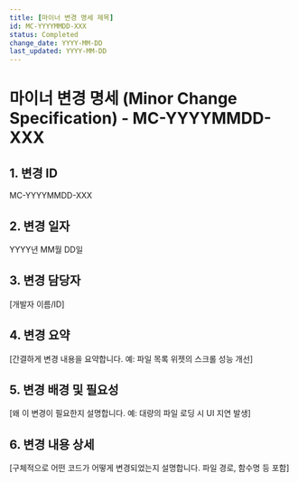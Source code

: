 ```yaml
---
title: [마이너 변경 명세 제목]
id: MC-YYYYMMDD-XXX
status: Completed
change_date: YYYY-MM-DD
last_updated: YYYY-MM-DD
---
```


# 마이너 변경 명세 (Minor Change Specification) - MC-YYYYMMDD-XXX

## 1. 변경 ID
MC-YYYYMMDD-XXX

## 2. 변경 일자
YYYY년 MM월 DD일

## 3. 변경 담당자
[개발자 이름/ID]

## 4. 변경 요약
[간결하게 변경 내용을 요약합니다. 예: 파일 목록 위젯의 스크롤 성능 개선]

## 5. 변경 배경 및 필요성
[왜 이 변경이 필요한지 설명합니다. 예: 대량의 파일 로딩 시 UI 지연 발생]

## 6. 변경 내용 상세
[구체적으로 어떤 코드가 어떻게 변경되었는지 설명합니다. 파일 경로, 함수명 등 포함]
